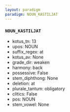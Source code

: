 ```yaml
---
layout: paradigm
paradigm: NOUN_KASTILJAT
---
```

### ` NOUN_KASTILJAT `


* kotus_tn: 13
* upos: NOUN
* suffix_regex: at
* kotus_av: None
* grade_dir: weaken
* harmony: back
* possessive: False
* stem_diphthong: None
* deletion: at
* plurale_tantum: obligatory
* clitics: False
* pos: NOUN
* stem_vowel: None
